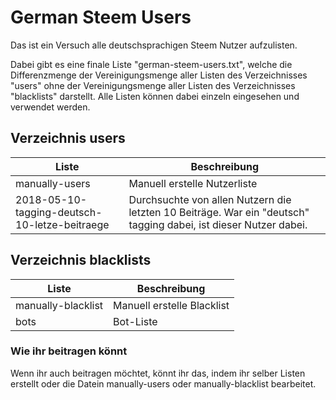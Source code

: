 # German Steem Users

Das ist ein Versuch alle deutschsprachigen Steem Nutzer aufzulisten.

Dabei gibt es eine finale Liste "german-steem-users.txt", welche die Differenzmenge der Vereinigungsmenge aller Listen des Verzeichnisses "users" ohne der Vereinigungsmenge aller Listen des Verzeichnisses "blacklists" darstellt.
Alle Listen können dabei einzeln eingesehen und verwendet werden.

## Verzeichnis users
| Liste | Beschreibung |
| --- | --- |
| manually-users | Manuell erstelle Nutzerliste |
| 2018-05-10-tagging-deutsch-10-letze-beitraege | Durchsuchte von allen Nutzern die letzten 10 Beiträge. War ein "deutsch" tagging dabei, ist dieser Nutzer dabei. |

## Verzeichnis blacklists
| Liste | Beschreibung |
| --- | --- |
| manually-blacklist | Manuell erstelle Blacklist |
| bots | Bot-Liste |

### Wie ihr beitragen könnt
Wenn ihr auch beitragen möchtet, könnt ihr das, indem ihr selber Listen erstellt oder die Datein manually-users oder manually-blacklist bearbeitet.
